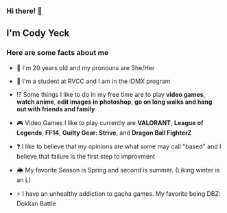 ### Hi there! 👋



## I'm Cody Yeck 

### **Here are some facts about me**

- 👩 I'm 20 years old and my pronouns are She/Her

- 🏫 I'm a student at RVCC and I am in the IDMX program

- ⁉️ Some things I like to do in my free time are to play **video games**, **watch anime**, **edit images in photoshop**, **go on long walks and hang out with friends and family**

- 🎮 Video Games I like to play currently are **VALORANT**, **League of Legends**, **FF14**, **Guilty Gear: Strive**, and **Dragon Ball FighterZ**

- ❓ I like to believe that my opinions are what some may call "based" and I believe that failure is the first step to improvment

- 🌦️ My favorite Season is Spring and second is summer. (Liking winter is an L) 

- ⚡ I have an unhealthy addiction to gacha games. My favorite being DBZ: Dokkan Battle 
